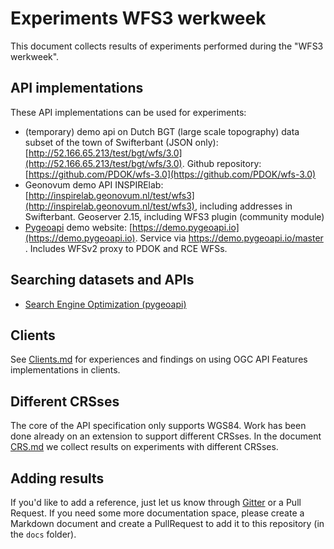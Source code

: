 # Experiments WFS3 werkweek
This document collects results of experiments performed during the "WFS3 werkweek".

## API implementations
These API implementations can be used for experiments:
* (temporary) demo api on Dutch BGT (large scale topography) data subset of the town of Swifterbant (JSON only): [http://52.166.65.213/test/bgt/wfs/3.0](http://52.166.65.213/test/bgt/wfs/3.0).  Github repository: [https://github.com/PDOK/wfs-3.0](https://github.com/PDOK/wfs-3.0)
* Geonovum demo API INSPIRElab: [http://inspirelab.geonovum.nl/test/wfs3](http://inspirelab.geonovum.nl/test/wfs3), including addresses in Swifterbant. Geoserver 2.15, including WFS3 plugin (community module)
* [Pygeoapi](https://pygeoapi.io/) demo website: [https://demo.pygeoapi.io](https://demo.pygeoapi.io). Service via  https://demo.pygeoapi.io/master . Includes WFSv2 proxy to PDOK and RCE WFSs.

## Searching datasets and APIs
* [Search Engine Optimization (pygeoapi)](https://github.com/geopython/pygeoapi/wiki/SEO)

## Clients
See [Clients.md](Clients.md) for experiences and findings on using OGC API Features implementations in clients.

## Different CRSses
The core of the API specification only supports WGS84. Work has been done already on an extension to support different CRSses. In the document [CRS.md](CRS.md) we collect results on experiments with different CRSses.

## Adding results
If you'd like to add a reference, just let us know through [Gitter](https://gitter.im/Geonovum/wfs3-experiments) or a Pull Request.
If you need some more documentation space, please create a Markdown document and create a PullRequest to add it to this repository (in the ```docs``` folder).
